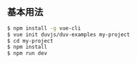 ## 基本用法
``` bash
$ npm install -g vue-cli
$ vue init duvjs/duv-examples my-project
$ cd my-project
$ npm install
$ npm run dev
```
